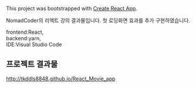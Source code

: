 This project was bootstrapped with [Create React App](https://github.com/facebook/create-react-app).

NomadCoder의 리액트 강의 결과물입니다.
첫 로딩화면 효과를 추가 구현하였습니다.

frontend:React,<br> backend:yarn,<br> IDE:Visual Studio Code<br>

## 프로젝트 결과물
http://tkddls8848.github.io/React_Movie_app
